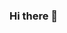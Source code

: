 ### Hi there 👋

<!--
**Ozankirimli/OzanKirimli** is a ✨ _special_ ✨ repository because its `README.md` (this file) appears on your GitHub profile.

Here are some ideas to get you started:

- 🔭 I’m currently working on ...
- 🌱 I’m currently learning how to use Github
- 👯 I’m looking to collaborate with Reprex
- 🤔 I’m looking for help with ...
- 💬 Ask me about ...
- 📫 How to reach me: ozankirimli@icloud.com / kirimliozan0@gmail.com
- 😄 Pronouns: ...
- ⚡ Fun fact: ...
-->
